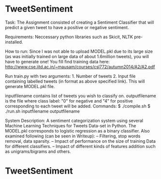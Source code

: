 # TweetSentiment
Task: The Assignment consisted of creating a Sentiment Classifier that will predict a given tweet to
have a positive or negative sentiment.

Requirements:
Neccessary python libraries such as Skicit, NLTK pre-installed.

How to run:
Since I was not able to upload MODEL.pkl due to its large size (as was initially trained on large data of about 1.6million tweets), you will have to generate one! You fill find training data here: http://www.cse.iitd.ac.in/~mausam/courses/csl772/autumn2014/A2/A2.pdf

Run train.py with two arguments: 1. Number of tweets 2. Input file containing labelled tweets (in format as above specified link).
This will generate MODEL.pkl file.

inputfilename contains list of tweets you wish to classify on.
outputfilename is the file where class label: "0" for negative and "4" for positive corresponding to each tweet will be added. 
Commands:
$ ./compile.sh
$ ./run.sh inputfilename outputfilename


System Description:
A sentiment categorization system using several Machine Learning Techniques for Tweets Data-set
in Python. The MODEL.pkl corresponds to logistic regression as a binary classifier.
Also examined following (can be seen in Writeup):
– Filtering, stop words removal, data sparsity.
– Impact of performance on the size of training Data for different classifiers.
– Impact of different kinds of features addition such as unigrams/bigrams and others.
# TweetSentiment
